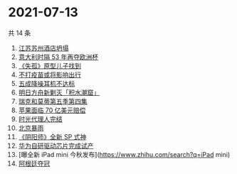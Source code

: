 # 2021-07-13

共 14 条

<!-- BEGIN ZHIHUSEARCH -->
<!-- 最后更新时间 Tue Jul 13 2021 13:06:52 GMT+0800 (China Standard Time) -->
1. [江苏苏州酒店坍塌](https://www.zhihu.com/search?q=酒店坍塌)
1. [意大利时隔 53 年再夺欧洲杯](https://www.zhihu.com/search?q=欧洲杯)
1. [《失孤》原型儿子找到](https://www.zhihu.com/search?q=失孤)
1. [不打疫苗或将影响出行](https://www.zhihu.com/search?q=疫苗)
1. [五成降噪耳机不达标](https://www.zhihu.com/search?q=降噪耳机)
1. [明日方舟新剿灭「积水潮窟」](https://www.zhihu.com/search?q=明日方舟)
1. [瑞克和莫蒂第五季第四集](https://www.zhihu.com/search?q=瑞克和莫蒂)
1. [苹果面临 70 亿美元赔偿](https://www.zhihu.com/search?q=苹果)
1. [时光代理人完结](https://www.zhihu.com/search?q=时光代理人)
1. [北京暴雨](https://www.zhihu.com/search?q=北京暴雨)
1. [《阴阳师》全新 SP 式神](https://www.zhihu.com/search?q=阴阳师)
1. [华为自研驱动芯片完成试产](https://www.zhihu.com/search?q=华为自研芯片)
1. [曝全新 iPad mini 今秋发布](https://www.zhihu.com/search?q=iPad mini)
1. [阿根廷夺冠](https://www.zhihu.com/search?q=阿根廷赢了)
<!-- END ZHIHUSEARCH -->
